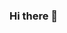 ### Hi there 👋

<!--
**valemagdalena/valemagdalena** is a ✨ _special_ ✨ repository because its `README.md` (this file) appears on your GitHub profile.

Hola!! Me llamo Valentina. Soy ingeniera comercial especializada en Marketing y vivo en Chile. Actualmente estudio Desarrollo Full Stack.

- 🔭 I’m currently working on ...
- 🌱 I’m currently learning ...
- 👯 I’m looking to collaborate on ...
- 🤔 I’m looking for help with ...
- 💬 Ask me about ...
- 📫 How to reach me: ...
- 😄 Pronouns: ...
- ⚡ Fun fact: ...
-->
